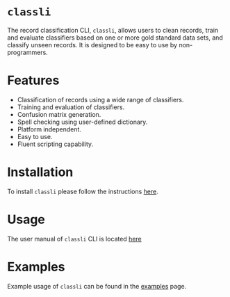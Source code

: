 # `classli`

The record classification CLI, `classli`, allows users to clean records, train and evaluate classifiers based on one or more gold standard data sets, and classify unseen records. It is designed to be easy to use by non-programmers. 

# Features

- Classification of records using a wide range of classifiers.
- Training and evaluation of classifiers.
- Confusion matrix generation.
- Spell checking using user-defined dictionary.
- Platform independent.
- Easy to use.
- Fluent scripting capability.

# Installation

To install `classli` please follow the instructions [here](install/index.html).

# Usage

The user manual of `classli` CLI is located [here](usage/index.html)

# Examples

Example usage of `classli` can be found in the [examples](examples.html) page.
